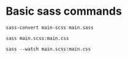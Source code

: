 # Basic sass commands

`sass-convert main-scss main.sass`

`sass main.scss:main.css`

`sass --watch main.scss:main.css`
